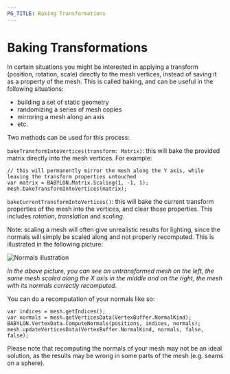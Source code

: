 ```yaml
---
PG_TITLE: Baking Transformations
---
```


# Baking Transformations

In certain situations you might be interested in applying a transform (position, rotation, scale) directly to the mesh vertices, instead of saving it as a property of the mesh. This is called baking, and can be useful in the following situations:

- building a set of static geometry
- randomizing a series of mesh copies
- mirroring a mesh along an axis
- etc.

Two methods can be used for this process:

`bakeTransformIntoVertices(transform: Matrix)`: this will bake the provided matrix directly into the mesh vertices. For example:

```
// this will permanently mirror the mesh along the Y axis, while leaving the transform properties untouched
var matrix = BABYLON.Matrix.Scaling(1, -1, 1);
mesh.bakeTransformIntoVertices(matrix);
```

`bakeCurrentTransformIntoVertices()`: this will bake the current transform properties of the mesh into the vertices, and clear those properties. This includes _rotation_, _translation_ and _scaling_.

Note: scaling a mesh will often give unrealistic results for lighting, since the normals will simply be scaled along and not properly recomputed. This is illustrated in the following picture: 

![Normals illustration](http://i.imgur.com/18wDAH7.png) 

_In the above picture, you can see an untransformed mesh on the left, the same mesh scaled along the X axis in the middle and on the right, the mesh with its normals correctly recomputed._


You can do a recomputation of your normals like so:

```
var indices = mesh.getIndices();
var normals = mesh.getVerticesData(VertexBuffer.NormalKind);
BABYLON.VertexData.ComputeNormals(positions, indices, normals);
mesh.updateVerticesData(VertexBuffer.NormalKind, normals, false, false);
```

Please note that recomputing the normals of your mesh may not be an ideal solution, as the results may be wrong in some parts of the mesh (e.g. seams on a sphere).

